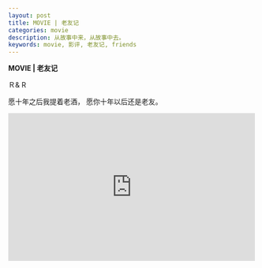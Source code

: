 ```yaml
---
layout: post
title: MOVIE | 老友记
categories: movie
description: 从故事中来，从故事中去。
keywords: movie, 影评, 老友记, friends
---
```

**MOVIE | 老友记**

Ｒ& R

愿十年之后我提着老酒， 愿你十年以后还是老友。

<iframe src="https://player.bilibili.com/player.html?aid=979021818&bvid=BV1Z44y1H7h2&cid=508455475&p=1" scrolling="no" border="0" frameborder="no" framespacing="0" allowfullscreen="true"
  style="
    height: 300px;
    width: 500px;
"
> </iframe>
